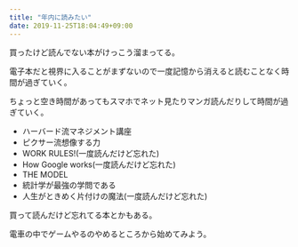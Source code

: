```yaml
---
title: "年内に読みたい"
date: 2019-11-25T18:04:49+09:00
---
```


買ったけど読んでない本がけっこう溜まってる。

電子本だと視界に入ることがまずないので一度記憶から消えると読むことなく時間が過ぎていく。

ちょっと空き時間があってもスマホでネット見たりマンガ読んだりして時間が過ぎていく。


* ハーバード流マネジメント講座
* ピクサー流想像する力
* WORK RULES!(一度読んだけど忘れた)
* How Google works(一度読んだけど忘れた)
* THE MODEL
* 統計学が最強の学問である
* 人生がときめく片付けの魔法(一度読んだけど忘れた)

買って読んだけど忘れてる本とかもある。

電車の中でゲームやるのやめるところから始めてみよう。
